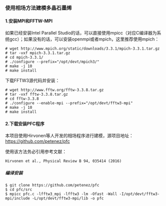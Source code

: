 ### 使用相场方法建模多晶石墨烯

#### 1.安装MPI和FFTW-MPI

如果已经安装Intel Parallel Studio的话，可以直接使用mpicc（对应C编译器为系统gcc）；如果没有的话，可以安装openmpi或者mpich，这里推荐使用mpich：

```
# wget http://www.mpich.org/static/downloads/3.3.1/mpich-3.3.1.tar.gz
# tar -vxf mpich-3.3.1.tar.gz
# cd mpich-3.3.1/
# ./configure --prefix="/opt/devt/mpich3/"
# make -j 10
# make install
```

下载FFTW3源代码并安装：

```
# wget http://www.fftw.org/fftw-3.3.8.tar.gz
# tar -vxf fftw-3.3.8.tar.gz
# cd fftw-3.3.8
# ./configure --enable-mpi --prefix="/opt/devt/fftw3-mpi"
# make -j 10
# make install
```

#### 2.下载安装PFC程序

本项目使用Hirvonen等人开发的相场程序进行建模，源项目地址：https://github.com/petenez/pfc

使用该方法务必引用参考文献：
```
Hirvonen et al., Physical Review B 94, 035414 (2016)
```

##### 编译安装
```
$ git clone https://github.com/petenez/pfc
$ cd pfc/src
$ mpicc pfc.c -lfftw3_mpi -lfftw3 -lm -Ofast -Wall -I/opt/devt/fftw3-mpi/include -L/opt/devt/fftw3-mpi/lib -o pfc
```
